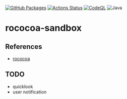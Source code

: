 [![GitHub Packages](https://github.com/umjammer/rococoa-sandbox/actions/workflows/maven-publish.yml/badge.svg)](https://github.com/umjammer/rococoa-sandbox/actions/workflows/maven-publish.yml)
[![Actions Status](https://github.com/umjammer/rococoa-sandbox/workflows/Java%20CI/badge.svg)](https://github.com/umjammer/rococoa-sandbox/actions)
[![CodeQL](https://github.com/umjammer/rococoa-sandbox/actions/workflows/codeql-analysis.yml/badge.svg)](https://github.com/umjammer/rococoa-sandbox/actions/workflows/codeql-analysis.yml)
![Java](https://img.shields.io/badge/Java-8-b07219)

# rococoa-sandbox

## References

 * [rococoa](https://github.com/umjammer/rococoa/)

## TODO

 * quicklook
 * user notification